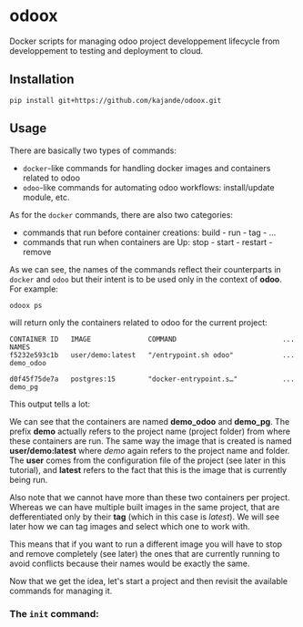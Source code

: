# odoox
Docker scripts for managing odoo project developpement lifecycle from developpement to testing and deployment to cloud.

## Installation

```
pip install git+https://github.com/kajande/odoox.git
```

## Usage
There are basically two types of commands:
- `docker`-like commands for handling docker images and containers related to odoo
- `odoo`-like commands for automating odoo workflows: install/update module, etc.

As for the `docker` commands, there are also two categories:
- commands that run before container creations: build - run - tag - ...
- commands that run when containers are Up: stop - start - restart - remove

As we can see, the names of the commands reflect their counterparts in `docker` and `odoo` but their intent is to be used only in the context of **odoo**. For example:
```shell
odoox ps
```
will return only the containers related to odoo for the current project:
```
CONTAINER ID   IMAGE              COMMAND                          ...              NAMES
f5232e593c1b   user/demo:latest   "/entrypoint.sh odoo"            ...              demo_odoo

d0f45f75de7a   postgres:15        "docker-entrypoint.s…"           ...              demo_pg
```

This output tells a lot:

We can see that the containers are named **demo_odoo** and **demo_pg**. The prefix **demo** actually refers to the project name (project folder) from where these containers are run. The same way the image that is created is named **user/demo:latest** where *demo* again refers to the project name and folder. The **user** comes from the configuration file of the project (see later in this tutorial), and **latest** refers to the fact that this is the image that is currently being run.

Also note that we cannot have more than these two containers per project. Whereas we can have multiple built images in the same project, that are defferentiated only by their **tag** (which in this case is *latest*). We will see later how we can tag images and select which one to work with.

This means that if you want to run a different image you will have to stop and remove completely (see later) the ones that are currently running to avoid conflicts because their names would be exactly the same.

Now that we get the idea, let's start a project and then revisit the available commands for managing it.

### The `init` command: